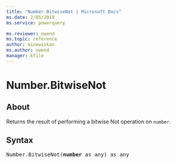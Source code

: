 ```yaml
---
title: "Number.BitwiseNot | Microsoft Docs"
ms.date: 2/05/2019
ms.service: powerquery

ms.reviewer: owend
ms.topic: reference
author: minewiskan
ms.author: owend
manager: kfile
---
```

# Number.BitwiseNot

  
## About  

Returns the result of performing a bitwise Not operation on <code>number</code>.

  
## Syntax

<pre>
Number.BitwiseNot(<b>number</b> as any) as any
</pre>
  
